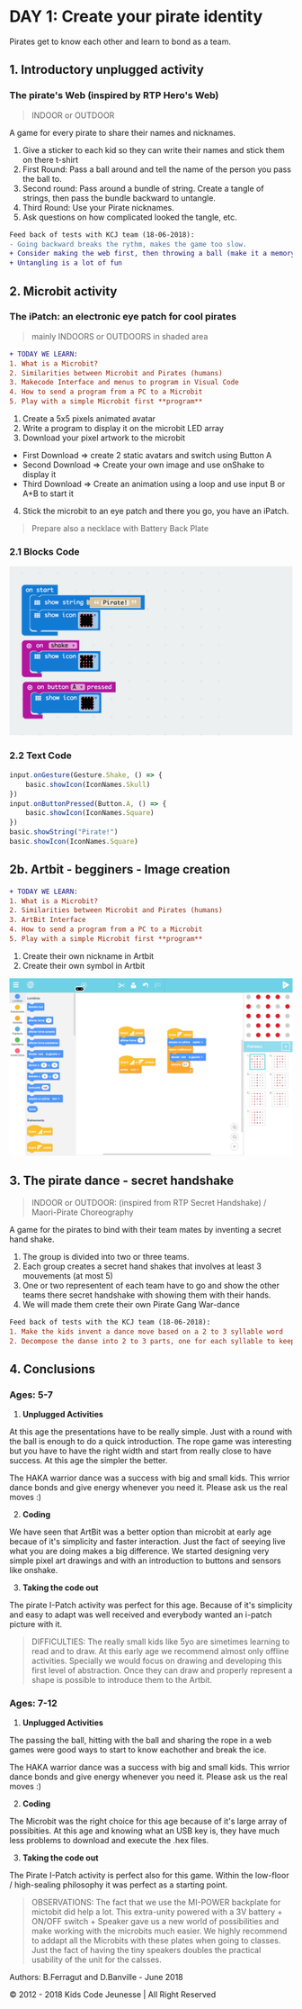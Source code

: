# DAY 1: Create your pirate identity

Pirates get to know each other and learn to bond as a team.

## 1. Introductory unplugged activity 

### The pirate's Web (inspired by RTP Hero's Web)
 
> INDOOR or OUTDOOR

A game for every pirate to share their names and nicknames.

1) Give a sticker to each kid so they can write their names and stick them on there t-shirt
2) First Round: Pass a ball around and tell the name of the person you pass the ball to. 
3) Second round: Pass around a bundle of string. Create a tangle of strings, then pass the bundle backward to untangle.
4) Third Round: Use your Pirate nicknames.
5) Ask questions on how complicated looked the tangle, etc.

```diff
Feed back of tests with KCJ team (18-06-2018): 
- Going backward breaks the rythm, makes the game too slow.
+ Consider making the web first, then throwing a ball (make it a memory game)
+ Untangling is a lot of fun
```
## 2. Microbit activity

### The iPatch: an electronic eye patch for cool pirates

> mainly INDOORS or OUTDOORS in shaded area

```diff
+ TODAY WE LEARN:
1. What is a Microbit? 
2. Similarities between Microbit and Pirates (humans)
3. Makecode Interface and menus to program in Visual Code 
4. How to send a program from a PC to a Microbit
5. Play with a simple Microbit first **program**
```

1. Create a 5x5 pixels animated avatar
2. Write a program to display it on the microbit LED array
3. Download your pixel artwork to the microbit
- First Download => create 2 static avatars and switch using Button A
- Second Download => Create your own image and use onShake to display it
- Third Download => Create an animation using a loop and use input B or A+B to start it

4. Stick the microbit to an eye patch and there you go, you have an iPatch.

> Prepare also a necklace with Battery Back Plate

### 2.1 Blocks Code
![Blocks Code](./images/Day1-blocks.png)
### 2.2 Text Code
```javascript
input.onGesture(Gesture.Shake, () => {
    basic.showIcon(IconNames.Skull)
})
input.onButtonPressed(Button.A, () => {
    basic.showIcon(IconNames.Square)
})
basic.showString("Pirate!")
basic.showIcon(IconNames.Square)
```

## 2b. Artbit - begginers - Image creation

```diff
+ TODAY WE LEARN:
1. What is a Microbit? 
2. Similarities between Microbit and Pirates (humans)
3. ArtBit Interface 
4. How to send a program from a PC to a Microbit
5. Play with a simple Microbit first **program**
```

1. Create their own nickname in Artbit
2. Create their own symbol in Artbit

![ArtBit Code](./images/ArtBit/Day-1.png)

## 3. The pirate dance - secret handshake

> INDOOR or OUTDOOR: (inspired from RTP Secret Handshake) / Maori-Pirate Choreography

A game for the pirates to bind with their team mates by inventing a secret hand shake. 
1) The group is divided into two or three teams.
2) Each group creates a secret hand shakes that involves at least 3 mouvements (at most 5)
3) One or two representent of each team have to go and show the other teams there secret handshake with showing them with their hands.  
4) We will made them crete their own Pirate Gang War-dance

```diff
Feed back of tests with the KCJ team (18-06-2018):
1. Make the kids invent a dance move based on a 2 to 3 syllable word
2. Decompose the danse into 2 to 3 parts, one for each syllable to keep the rythm.
``` 

## 4. Conclusions 

### Ages: 5-7
1. **Unplugged Activities**

At this age the presentations have to be really simple. Just with a round with the ball is enough to do a quick introduction. The rope game was interesting but you have to have the right width and start from really close to have success. At this age the simpler the better.

The HAKA warrior dance was a success with big and small kids. This wrrior dance bonds and give energy whenever you need it. Please ask us the real moves :)

2. **Coding**

We have seen that ArtBit was a better option than microbit at early age becaue of it's simplicity and faster interaction. Just the fact of seeying live what you are doing makes a big difference. We started designing very simple pixel art drawings and with an introduction to buttons and sensors like onshake.

3. **Taking the code out**

The pirate I-Patch activity was perfect for this age. Because of it's simplicity and easy to adapt was well received and everybody wanted an i-patch picture with it.

> DIFFICULTIES: The really small kids like 5yo are simetimes learning to read and to draw. At this early age we recommend almost only offline activities. Specially we would focus on drawing and developing this first level of abstraction. Once they can draw and properly represent a shape is possible to introduce them to the Artbit.


### Ages: 7-12
1. **Unplugged Activities**

The passing the ball, hitting with the ball and sharing the rope in a web games were good ways to start to know eachother and break the ice.

The HAKA warrior dance was a success with big and small kids. This wrrior dance bonds and give energy whenever you need it. Please ask us the real moves :)

2. **Coding**

The Microbit was the right choice for this age because of it's large array of possibities. At this age and knowing what an USB key is, they have much less problems to download and execute the .hex files.

3. **Taking the code out**

The Pirate I-Patch activity is perfect also for this game. Within the low-floor / high-sealing philosophy it was perfect as a starting point.

> OBSERVATIONS: The fact that we use the MI-POWER backplate for mictobit did help a lot. This extra-unity powered with a 3V battery + ON/OFF switch + Speaker gave us a new world of possibilities and make working with the microbits much easier. We highly recommend to addapt all the Microbits with these plates when going to classes. Just the fact of having the tiny speakers doubles the practical usability of the unit for the calsses.




Authors: B.Ferragut and D.Banville - June 2018

© 2012 - 2018 Kids Code Jeunesse | All Right Reserved




